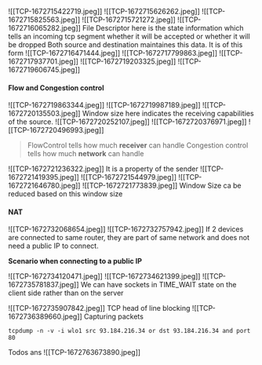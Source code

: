 ![[TCP-1672715422719.jpeg]]
![[TCP-1672715626262.jpeg]]
![[TCP-1672715825563.jpeg]]
![[TCP-1672715721272.jpeg]]
![[TCP-1672716065282.jpeg]]
File Descriptor here is the state information which tells an incoming tcp segment whether it will be accepted or whether it will be dropped
Both source and destination maintaines this data.
It is of this form
![[TCP-1672716471444.jpeg]]
![[TCP-1672717799863.jpeg]]
![[TCP-1672717937701.jpeg]]
![[TCP-1672719203325.jpeg]]
![[TCP-1672719606745.jpeg]]
#### Flow and Congestion control

![[TCP-1672719863344.jpeg]]
![[TCP-1672719987189.jpeg]]
![[TCP-1672720135503.jpeg]]
Window size here indicates the receiving capabilities of the source.
![[TCP-1672720252107.jpeg]]
![[TCP-1672720376971.jpeg]]
![[TCP-1672720496993.jpeg]]
>FlowControl tells how much **receiver** can handle 
>Congestion control tells how much **network** can handle

![[TCP-1672721236322.jpeg]]
It is  a property of the sender
![[TCP-1672721419395.jpeg]]
![[TCP-1672721544979.jpeg]]
![[TCP-1672721646780.jpeg]]
![[TCP-1672721773839.jpeg]]
Window Size ca be reduced based on this window size

#### NAT
![[TCP-1672732068654.jpeg]]
![[TCP-1672732757942.jpeg]]
If 2 devices are connected to same router, they are part of same network and does not need a public IP to connect.

**Scenario when connecting to a public IP**

![[TCP-1672734120471.jpeg]]
![[TCP-1672734621399.jpeg]]
![[TCP-1672735781837.jpeg]]
We can have sockets in TIME_WAIT state on the client side rather than on the server

![[TCP-1672735907842.jpeg]]
TCP head of line blocking
![[TCP-1672736389660.jpeg]]
Capturing packets
```shell
tcpdump -n -v -i wlo1 src 93.184.216.34 or dst 93.184.216.34 and port 80
```

Todos ans
![[TCP-1672763673890.jpeg]]
